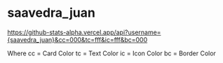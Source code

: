 # saavedra_juan

https://github-stats-alpha.vercel.app/api?username={saavedra_juan}&cc=000&tc=fff&ic=fff&bc=000

Where cc = Card Color
      tc = Text Color
      ic = Icon Color
      bc = Border Color
